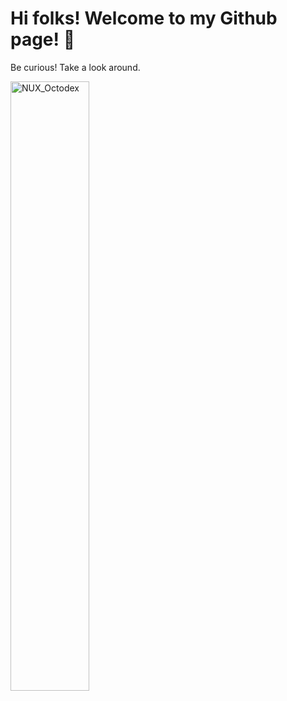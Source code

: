 # Hi folks! Welcome to my Github page! 👀
Be curious! Take a look around.

<img src="NUX_Octodex.gif" alt="NUX_Octodex" style= "margin:0; padding:0; float:bottom; width: 50%; height: auto;"/> 
